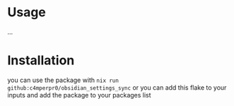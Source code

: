 # Usage
...
# Installation
you can use the package with `nix run github:c4mperpr0/obsidian_settings_sync`
or you can add this flake to your inputs and add the package to your packages list
